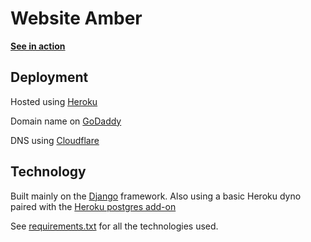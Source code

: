 # Website Amber

**[See in action](https://www.amberdevuyst.be/)**

## Deployment

  Hosted using [Heroku](https://www.heroku.com/)
  
  Domain name on [GoDaddy](https://www.godaddy.com/)
  
  DNS using [Cloudflare](https://www.cloudflare.com/)
  
  
## Technology

Built mainly on the [Django](https://www.djangoproject.com/) framework. Also using a basic Heroku dyno paired with the [Heroku postgres add-on](https://elements.heroku.com/addons/heroku-postgresql)

See [requirements.txt](requirements.txt) for all the technologies used.

